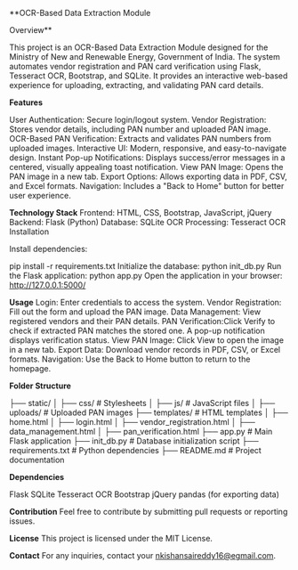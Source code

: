**OCR-Based Data Extraction Module

Overview**

This project is an OCR-Based Data Extraction Module designed for the Ministry of New and Renewable Energy, Government of India. The system automates vendor registration and PAN card verification using Flask, Tesseract OCR, Bootstrap, and SQLite. It provides an interactive web-based experience for uploading, extracting, and validating PAN card details.

**Features**

User Authentication: Secure login/logout system.
Vendor Registration: Stores vendor details, including PAN number and uploaded PAN image.
OCR-Based PAN Verification: Extracts and validates PAN numbers from uploaded images.
Interactive UI: Modern, responsive, and easy-to-navigate design.
Instant Pop-up Notifications: Displays success/error messages in a centered, visually appealing toast notification.
View PAN Image: Opens the PAN image in a new tab.
Export Options: Allows exporting data in PDF, CSV, and Excel formats.
Navigation: Includes a "Back to Home" button for better user experience.

**Technology Stack**
Frontend: HTML, CSS, Bootstrap, JavaScript, jQuery
Backend: Flask (Python)
Database: SQLite
OCR Processing: Tesseract OCR
Installation

Install dependencies:

pip install -r requirements.txt
Initialize the database:
python init_db.py
Run the Flask application:
python app.py
Open the application in your browser:
http://127.0.0.1:5000/

**Usage**
Login: Enter credentials to access the system.
Vendor Registration: Fill out the form and upload the PAN image.
Data Management: View registered vendors and their PAN details.
PAN Verification:Click Verify to check if extracted PAN matches the stored one.
A pop-up notification displays verification status.
View PAN Image: Click View to open the image in a new tab.
Export Data: Download vendor records in PDF, CSV, or Excel formats.
Navigation: Use the Back to Home button to return to the homepage.

**Folder Structure**

├── static/
│   ├── css/           # Stylesheets
│   ├── js/            # JavaScript files
│   ├── uploads/       # Uploaded PAN images
├── templates/         # HTML templates
│   ├── home.html
│   ├── login.html
│   ├── vendor_registration.html
│   ├── data_management.html
│   ├── pan_verification.html
├── app.py             # Main Flask application
├── init_db.py         # Database initialization script
├── requirements.txt   # Python dependencies
├── README.md          # Project documentation

**Dependencies**

Flask
SQLite
Tesseract OCR
Bootstrap
jQuery
pandas (for exporting data)

**Contribution**
Feel free to contribute by submitting pull requests or reporting issues.

**License**
This project is licensed under the MIT License.

**Contact**
For any inquiries, contact your nkishansaireddy16@egmail.com.

